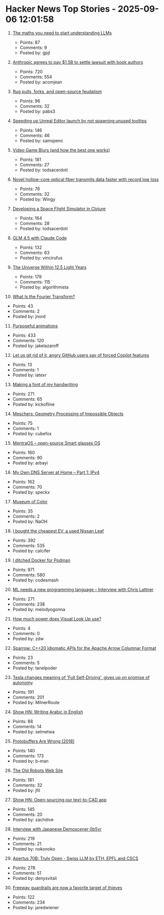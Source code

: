 # Hacker News Top Stories - 2025-09-06 12:01:58

1. [The maths you need to start understanding LLMs](https://www.gilesthomas.com/2025/09/maths-for-llms)
   - Points: 87
   - Comments: 9
   - Posted by: gpjt

2. [Anthropic agrees to pay $1.5B to settle lawsuit with book authors](https://www.nytimes.com/2025/09/05/technology/anthropic-settlement-copyright-ai.html?unlocked_article_code=1.jk8.bTTt.Zir9wmtPaTp2&smid=url-share)
   - Points: 720
   - Comments: 554
   - Posted by: acomjean

3. [Rug pulls, forks, and open-source feudalism](https://lwn.net/SubscriberLink/1036465/e80ebbc4cee39bfb/)
   - Points: 96
   - Comments: 32
   - Posted by: pabs3

4. [Speeding up Unreal Editor launch by not spawning unused tooltips](https://larstofus.com/2025/09/02/speeding-up-the-unreal-editor-launch-by-not-spawning-38000-tooltips/)
   - Points: 146
   - Comments: 46
   - Posted by: samspenc

5. [Video Game Blurs (and how the best one works)](https://blog.frost.kiwi/dual-kawase/)
   - Points: 181
   - Comments: 27
   - Posted by: todsacerdoti

6. [Novel hollow-core optical fiber transmits data faster with record low loss](https://phys.org/news/2025-09-hollow-core-optical-fiber-transmits.html)
   - Points: 76
   - Comments: 32
   - Posted by: Wingy

7. [Developing a Space Flight Simulator in Clojure](https://www.wedesoft.de/software/2025/09/05/clojure-game/)
   - Points: 164
   - Comments: 28
   - Posted by: todsacerdoti

8. [GLM 4.5 with Claude Code](https://docs.z.ai/guides/llm/glm-4.5)
   - Points: 132
   - Comments: 63
   - Posted by: vincirufus

9. [The Universe Within 12.5 Light Years](http://www.atlasoftheuniverse.com/12lys.html)
   - Points: 179
   - Comments: 115
   - Posted by: algorithmista

10. [What Is the Fourier Transform?](https://www.quantamagazine.org/what-is-the-fourier-transform-20250903/)
   - Points: 43
   - Comments: 2
   - Posted by: jnord

11. [Purposeful animations](https://emilkowal.ski/ui/you-dont-need-animations)
   - Points: 433
   - Comments: 120
   - Posted by: jakelazaroff

12. [Let us git rid of it, angry GitHub users say of forced Copilot features](https://www.theregister.com/2025/09/05/github_copilot_complaints/)
   - Points: 13
   - Comments: 1
   - Posted by: latexr

13. [Making a font of my handwriting](https://chameth.com/making-a-font-of-my-handwriting/)
   - Points: 271
   - Comments: 65
   - Posted by: kickofline

14. [Meschers: Geometry Processing of Impossible Objects](https://anadodik.github.io/publication/meschers/)
   - Points: 75
   - Comments: 1
   - Posted by: cubefox

15. [MentraOS – open-source Smart glasses OS](https://github.com/Mentra-Community/MentraOS)
   - Points: 160
   - Comments: 90
   - Posted by: arbayi

16. [My Own DNS Server at Home – Part 1: IPv4](https://jan.wildeboer.net/2025/08/My-DNS-Part-1/)
   - Points: 162
   - Comments: 70
   - Posted by: speckx

17. [Museum of Color](https://emergencemagazine.org/essay/museum-of-color/)
   - Points: 35
   - Comments: 2
   - Posted by: NaOH

18. [I bought the cheapest EV, a used Nissan Leaf](https://www.jeffgeerling.com/blog/2025/i-bought-cheapest-ev-used-nissan-leaf)
   - Points: 392
   - Comments: 535
   - Posted by: calcifer

19. [I ditched Docker for Podman](https://codesmash.dev/why-i-ditched-docker-for-podman-and-you-should-too)
   - Points: 971
   - Comments: 580
   - Posted by: codesmash

20. [ML needs a new programming language – Interview with Chris Lattner](https://signalsandthreads.com/why-ml-needs-a-new-programming-language/)
   - Points: 271
   - Comments: 238
   - Posted by: melodyogonna

21. [How much power does Visual Look Up use?](https://eclecticlight.co/2025/09/02/how-much-power-does-visual-look-up-use/)
   - Points: 4
   - Comments: 0
   - Posted by: zdw

22. [Sparrow: C++20 Idiomatic APIs for the Apache Arrow Columnar Format](https://github.com/man-group/sparrow)
   - Points: 23
   - Comments: 5
   - Posted by: tanelpoder

23. [Tesla changes meaning of 'Full Self-Driving', gives up on promise of autonomy](https://electrek.co/2025/09/05/tesla-changes-meaning-full-self-driving-give-up-promise-autonomy/)
   - Points: 191
   - Comments: 201
   - Posted by: MilnerRoute

24. [Show HN: Writing Arabic in English](https://sherifelmetwally.com/writing/writing-arabic-in-english)
   - Points: 88
   - Comments: 14
   - Posted by: selmetwa

25. [Protobuffers Are Wrong (2018)](https://reasonablypolymorphic.com/blog/protos-are-wrong/)
   - Points: 140
   - Comments: 173
   - Posted by: b-man

26. [The Old Robots Web Site](https://www.theoldrobots.com/index2.html)
   - Points: 181
   - Comments: 32
   - Posted by: jfil

27. [Show HN: Open-sourcing our text-to-CAD app](https://github.com/Adam-CAD/CADAM)
   - Points: 145
   - Comments: 20
   - Posted by: zachdive

28. [Interview with Japanese Demoscener 0b5vr](https://6octaves.com/2025/09/interview-with-demoscener-0b5vr.html)
   - Points: 219
   - Comments: 21
   - Posted by: nokonoko

29. [Apertus 70B: Truly Open - Swiss LLM by ETH, EPFL and CSCS](https://huggingface.co/swiss-ai/Apertus-70B-2509)
   - Points: 278
   - Comments: 51
   - Posted by: denysvitali

30. [Freeway guardrails are now a favorite target of thieves](https://laist.com/news/transportation/guardrails-aluminum-theft)
   - Points: 122
   - Comments: 234
   - Posted by: jaredwiener

